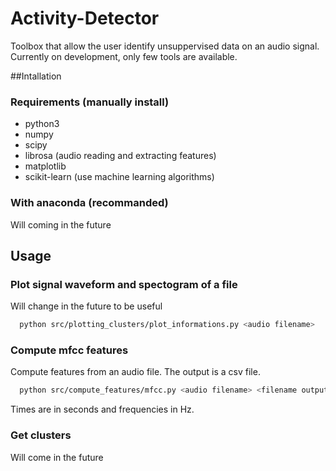 # Activity-Detector
Toolbox that allow the user identify unsuppervised data on an audio signal.
Currently on development, only few tools are available.

##Intallation
### Requirements (manually install)
- python3
- numpy
- scipy
- librosa (audio reading and extracting features)
- matplotlib
- scikit-learn (use machine learning algorithms)

### With anaconda (recommanded)
Will coming in the future

## Usage

### Plot signal waveform and spectogram of a file

Will change in the future to be useful
```bash
  python src/plotting_clusters/plot_informations.py <audio filename>
```

### Compute mfcc features
Compute features from an audio file. The output is a csv file.
```bash
  python src/compute_features/mfcc.py <audio filename> <filename output> <window_features> <hop_time> <freq_min> <freq_max>
```
Times are in seconds and frequencies in Hz.

### Get clusters
Will come in the future
